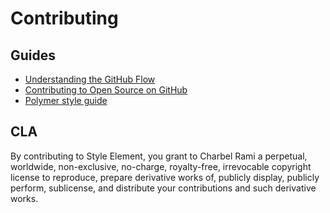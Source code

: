 # Contributing

## Guides

- [Understanding the GitHub Flow](https://guides.github.com/introduction/flow/)
- [Contributing to Open Source on GitHub](https://guides.github.com/activities/contributing-to-open-source/#contributing)
- [Polymer style guide](http://polymerelements.github.io/style-guide/)

## CLA

By contributing to Style Element, you grant to Charbel Rami a perpetual,
worldwide, non-exclusive, no-charge, royalty-free, irrevocable copyright license
to reproduce, prepare derivative works of, publicly display, publicly perform,
sublicense, and distribute your contributions and such derivative works.
